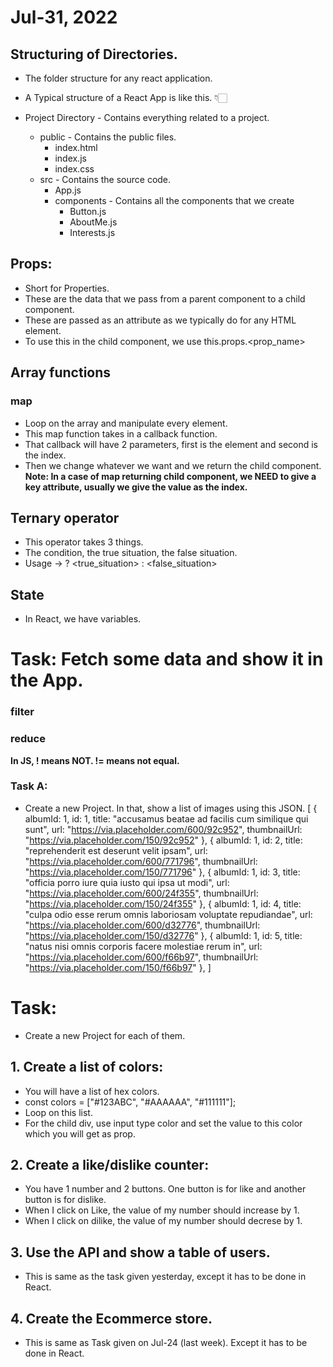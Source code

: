 # Jul-31, 2022


## Structuring of Directories.
- The folder structure for any react application.
- A Typical structure of a React App is like this. 👇🏻

- Project Directory - Contains everything related to a project.
  - public - Contains the public files.
    - index.html
    - index.js
    - index.css
  - src - Contains the source code.
    - App.js
    - components - Contains all the components that we create
      - Button.js
      - AboutMe.js
      - Interests.js


## Props:
- Short for Properties.
- These are the data that we pass from a parent component to a child component.
- These are passed as an attribute as we typically do for any HTML element.
- To use this in the child component, we use this.props.<prop_name>


## Array functions
### map
- Loop on the array and manipulate every element.
- This map function takes in a callback function.
- That callback will have 2 parameters, first is the element and second is the index.
- Then we change whatever we want and we return the child component.
**Note: In a case of map returning child component, we NEED to give a key attribute, usually we give the value as the index.**


## Ternary operator
- This operator takes 3 things.
- The condition, the true situation, the false situation.
- Usage -> <condition> ? <true_situation> : <false_situation>


## State
- In React, we have variables.



# Task: Fetch some data and show it in the App.



### filter
### reduce


**In JS, ! means NOT. != means not equal.**

### Task A:
- Create a new Project. In that, show a list of images using this JSON.
[
  {
    albumId: 1,
    id: 1,
    title: "accusamus beatae ad facilis cum similique qui sunt",
    url: "https://via.placeholder.com/600/92c952",
    thumbnailUrl: "https://via.placeholder.com/150/92c952"
  },
  {
    albumId: 1,
    id: 2,
    title: "reprehenderit est deserunt velit ipsam",
    url: "https://via.placeholder.com/600/771796",
    thumbnailUrl: "https://via.placeholder.com/150/771796"
  },
  {
    albumId: 1,
    id: 3,
    title: "officia porro iure quia iusto qui ipsa ut modi",
    url: "https://via.placeholder.com/600/24f355",
    thumbnailUrl: "https://via.placeholder.com/150/24f355"
  },
  {
    albumId: 1,
    id: 4,
    title: "culpa odio esse rerum omnis laboriosam voluptate repudiandae",
    url: "https://via.placeholder.com/600/d32776",
    thumbnailUrl: "https://via.placeholder.com/150/d32776"
  },
  {
    albumId: 1,
    id: 5,
    title: "natus nisi omnis corporis facere molestiae rerum in",
    url: "https://via.placeholder.com/600/f66b97",
    thumbnailUrl: "https://via.placeholder.com/150/f66b97"
  },
]





# Task:
- Create a new Project for each of them.
## 1. Create a list of colors:
- You will have a list of hex colors.
- const colors = ["#123ABC", "#AAAAAA", "#111111"];
- Loop on this list.
- For the child div, use input type color and set the value to this color which you will get as prop.

## 2. Create a like/dislike counter:
- You have 1 number and 2 buttons. One button is for like and another button is for dislike.
- When I click on Like, the value of my number should increase by 1.
- When I click on dilike, the value of my number should decrese by 1.

## 3. Use the API and show a table of users.
- This is same as the task given yesterday, except it has to be done in React.

## 4. Create the Ecommerce store.
- This is same as Task given on Jul-24 (last week). Except it has to be done in React.